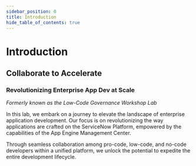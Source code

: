 ```yaml
---
sidebar_position: 0
title: Introduction
hide_table_of_contents: true
---
```


# Introduction

## Collaborate to Accelerate

### Revolutionizing Enterprise App Dev at Scale

*Formerly known as the Low-Code Governance Workshop Lab*

In this lab, we embark on a journey to elevate the landscape of enterprise application development. Our focus is on revolutionizing the way applications are crafted on the ServiceNow Platform, empowered by the capabilities of the App Engine Management Center.

Through seamless collaboration among pro-code, low-code, and no-code developers within a unified platform, we unlock the potential to expedite the entire development lifecycle.



